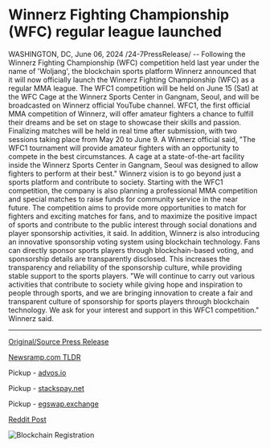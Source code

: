 # Winnerz Fighting Championship (WFC) regular league launched

WASHINGTON, DC, June 06, 2024 /24-7PressRelease/ -- Following the Winnerz Fighting Championship (WFC) competition held last year under the name of 'Woljang', the blockchain sports platform Winnerz announced that it will now officially launch the Winnerz Fighting Championship (WFC) as a regular MMA league. The WFC1 competition will be held on June 15 (Sat) at the WFC Cage at the Winnerz Sports Center in Gangnam, Seoul, and will be broadcasted on Winnerz official YouTube channel.  WFC1, the first official MMA competition of Winnerz, will offer amateur fighters a chance to fulfill their dreams and be set on stage to showcase their skills and passion. Finalizing matches will be held in real time after submission, with two sessions taking place from May 20 to June 9.  A Winnerz official said, "The WFC1 tournament will provide amateur fighters with an opportunity to compete in the best circumstances. A cage at a state-of-the-art facility inside the Winnerz Sports Center in Gangnam, Seoul was designed to allow fighters to perform at their best."  Winnerz vision is to go beyond just a sports platform and contribute to society. Starting with the WFC1 competition, the company is also planning a professional MMA competition and special matches to raise funds for community service in the near future. The competition aims to provide more opportunities to match for fighters and exciting matches for fans, and to maximize the positive impact of sports and contribute to the public interest through social donations and player sponsorship activities, it said.  In addition, Winnerz is also introducing an innovative sponsorship voting system using blockchain technology. Fans can directly sponsor sports players through blockchain-based voting, and sponsorship details are transparently disclosed. This increases the transparency and reliability of the sponsorship culture, while providing stable support to the sports players.  "We will continue to carry out various activities that contribute to society while giving hope and inspiration to people through sports, and we are bringing innovation to create a fair and transparent culture of sponsorship for sports players through blockchain technology. We ask for your interest and support in this WFC1 competition." Winnerz said. 

---

[Original/Source Press Release](https://www.24-7pressrelease.com/press-release/511452/winnerz-fighting-championship-wfc-regular-league-launched)
                    

[Newsramp.com TLDR](https://newsramp.com/curated-news/winnerz-fighting-championship-wfc-launches-wfc1-mma-league-at-winnerz-sports-center-in-seoul/e1fd457dc94e1b519252564d5c540f6c) 


Pickup - [advos.io](https://advos.io/en/winnerz-launches-regular-mma-league-with-wfc1-competition-in-seoul/20243878)

Pickup - [stackspay.net](https://stackspay.net/crypto-news/winnerz-fighting-championship-wfc-launches-wfc1-mma-league-at-winnerz-sports-center-in-seoul)

Pickup - [egswap.exchange](https://egswap.exchange/crypto-news/winnerz-fighting-championship-wfc-launches-wfc1-mma-league-at-winnerz-sports-center-in-seoul)
 



[Reddit Post](https://www.reddit.com/r/BlockchainWeb3New/comments/1fvlf1d/winnerz_fighting_championship_wfc_launches_wfc1/) 



![Blockchain Registration](https://cdn.newsramp.app/24-7PressRelease/qrcode/246/6/glueuT5m.webp)